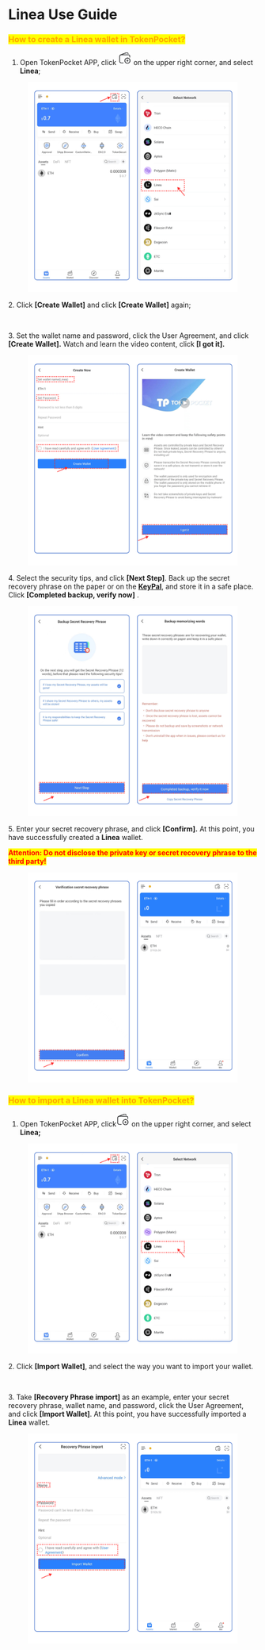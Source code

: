 # Linea Use Guide

### <mark style="color:orange;">**How to create a Linea wallet in TokenPocket?**</mark> <a href="#how-to-create-an-etc-wallet-in-tokenpocket" id="how-to-create-an-etc-wallet-in-tokenpocket"></a>

1. Open TokenPocket APP, click ![](<../../.gitbook/assets/image (2) (1).png>) on the upper right corner, and select **Linea**;

<figure><img src="../../.gitbook/assets/1 en (2).png" alt=""><figcaption></figcaption></figure>

2\. Click **\[Create Wallet]**  and click **\[Create Wallet]** again;

<figure><img src="../../.gitbook/assets/组 103.png" alt=""><figcaption></figcaption></figure>

3\. Set the wallet name and password, click the User Agreement, and click **\[Create Wallet].** Watch and learn the video content, click **\[I got it].**

<figure><img src="../../.gitbook/assets/2 en (2).png" alt=""><figcaption></figcaption></figure>

4\.  Select the security tips, and click **\[Next Step]**. Back up the secret recovery phrase on the paper or on the [**KeyPal**](https://www.keypal.pro/en/), and store it in a safe place. Click **\[Completed backup, verify now]** .

<figure><img src="../../.gitbook/assets/image (26).png" alt=""><figcaption></figcaption></figure>

5\. Enter your secret recovery phrase, and click **\[Confirm].** At this point, you have successfully created a **Linea** wallet.

<mark style="color:red;">**Attention: Do not disclose the private key or secret recovery phrase to the third party!**</mark>



<figure><img src="../../.gitbook/assets/3 en (2).png" alt=""><figcaption></figcaption></figure>

### <mark style="color:orange;">**How to import a Linea wallet into TokenPocket?**</mark> <a href="#how-to-import-an-etc-wallet-into-tokenpocket" id="how-to-import-an-etc-wallet-into-tokenpocket"></a>

1. Open TokenPocket APP, click![](<../../.gitbook/assets/image (8).png>) on the upper right corner, and select **Linea;**

<figure><img src="../../.gitbook/assets/1 en (2).png" alt=""><figcaption></figcaption></figure>

2\. Click **\[Import Wallet]**, and select the way you want to import your wallet.

<figure><img src="../../.gitbook/assets/组 106.png" alt=""><figcaption></figcaption></figure>

3\. Take **\[Recovery Phrase import]** as an example, enter your secret recovery phrase, wallet name, and password, click the User Agreement, and click **\[Import Wallet]**. At this point, you have successfully imported a **Linea** wallet.​​&#x20;

<figure><img src="../../.gitbook/assets/4 en (2).png" alt=""><figcaption></figcaption></figure>
